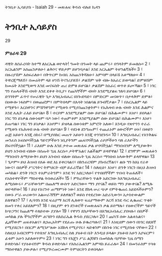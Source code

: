 ﻿
 ትንቢተ ኢሳይያስ - Isaiah 29 - መጽሐፍ ቅዱስ ብሉይ ኪዳን
# ትንቢተ ኢሳይያስ
29
### ምዕራፍ 29
ዳዊት ለሰፈረባት ከተማ ለአርኤል ወዮላት! ዓመት በዓመት ላይ ጨምሩ፥ በዓላትም ይመለሱ።
2 ፤ አርኤልንም አስጨንቃለሁ፥ ልቅሶና ዋይታም ይሆንባታል፤ እንደ አርኤልም ትሆንልኛለች።
3 ፤ በዙሪያሽም እሰፍራለሁ፥ በቅጥርም ከብቤ አስጨንቅሻለሁ፥ አምባም በላይሽ አቆማለሁ።
4 ፤ ትዋረጂማለሽ፥ በመሬትም ላይ ሆነሽ ትናገሪያለሽ፥ ቃልሽም ዝቅ ብሎ ከአፈር ይወጣል፤ ድምፅሽም ከመሬት እንደሚወጣ እንደ መናፍስት ጠሪ ድምፅ ይሆናል፥ ቃልሽም ከአፈር ወጥቶ ይጮኻል።
5 ፤ ነገር ግን የጠላቶችሽ ብዛት እንደ ደቀቀ ትቢያ፥ የጨካኞችም ብዛት እንደሚያልፍ ገለባ ይሆናል።
6 ፤ ድንገትም ፈጥኖ የሠራዊት ጌታ እግዚአብሔር በነጐድጓድ፥ በምድርም መናወጥ፥ በታላቅም ድምፅ፥ በዐውሎ ነፋስም፥ በወጨፎም፥ በምትበላም በእሳት ነበልባል ይጐበኛታል።
7 ፤ በአርኤልም ላይ የሚዋጉ፥ እርስዋንና ምሽግዋንም የሚወጉ የሚያስጨንቋትም፥ የአሕዛብ ሁሉ ብዛት እንደ ሕልምና እንደ ሌሊት ራእይ ይሆናል።
8 ፤ ተርቦም እንደሚያልም ሰው ይሆናል፤ በሕልሙም፥ እነሆ፥ ይበላል፥ ነገር ግን ይነቃል ሰውነቱም ባዶ ነው፤ ተጠምቶም እንደሚያልም ሰው ይሆናል፤ በሕልሙም፥ እነሆ፥ ይጠጣል፥ ነገር ግን ይነቃል፥ እነሆም፥ ይዝላል ሰውነቱም አምሮት አለው፤ እንዲሁ የጽዮንን ተራራ የሚወጉ የአሕዛብ ሁሉ ብዛት ይሆናል።
9 ፤ ተደነቁ ደንግጡም፤ ተጨፈኑም ዕውሮችም ሁኑ፤ በወይን ጠጅ አይሁን እንጂ ሰከሩ፤ በሚያሰክር መጠጥ አይሁን እንጂ ተንገደገዱ።
10 ፤ እግዚአብሔር የእንቅልፍ መንፈስ አፍስሶባችኋል ዓይኖቻችሁን ነቢያትንም ጨፍኖባችኋል ራሶቻችሁን ባለ ራእዮችን ሸፍኖባችኋል።
11 ፤ ራእዩም ሁሉ እንደ ታተመ መጽሐፍ ቃል ሆኖባችኋል፤ ማንበብንም ለሚያውቅ። ይህን አንብብ ብለው በሰጡት ጊዜ እርሱ። ታትሞአልና አልችልም ይላቸዋል፤
12 ፤ ደግሞም መጽሐፉን ማንበብን ለማያውቅ። ይህን አንብብ ብለው በሰጡት ጊዜ እርሱ። ማንበብ አላውቅም ይላቸዋል።
13 ፤ ጌታም። ይህ ሕዝብ በአፉ ወደ እኔ ይቀርባልና፥ በከንፈርቹም ያከብረኛልና፥ ልቡ ግን ከእኔ የራቀ ነውና፥ በሰዎች ሥርዓትና ትምህርት ብቻ ይፈራኛልና
14 ፤ ስለዚህ፥ እነሆ፥ ድንቅ ነገርን በዚህ ሕዝብ መካከል፥ ድንቅ ነገርን ተአምራትንም፥ እንደ ገና አደርጋለሁ፤ የጥበበኞችም ጥበብ ትጠፋለች፥ የአስተዋዮችም ማስተዋል ትሰወራለች።
15 ፤ ምክራቸውን ጥልቅ አድርገው ከእግዚአብሔር ለሚሰውሩ፥ ሥራቸውንም በጨለማ ውስጥ አድርገው። ማን ያየናል? ወይስ ማን ያውቀናል? ለሚሉ ወዮላቸው!
16 ፤ ይህ የእናንተ ጠማምነት ነው፤ እንደ ሸክላ ሠሪ ጭቃ የምትቈጠሩ አይደላችሁምን? በውኑ ሥራ ሠሪውን። አልሠራኸኝም ይለዋልን? ወይስ የተደረገው አድራጊውን። አታስተውልም ይለዋልን?
17 ፤ ሊባኖስ እንደ ፍሬያማ እርሻ ሊለወጥ ፍሬያማውም እርሻ እንደ ዱር ሊቈጠር ጥቂት ዘመን የቀረ አይደለምን?
18 ፤ በዚያም ቀን ደንቆሮች የመጽሐፍን ቃል ይሰማሉ፥ የዕውሮችም ዓይኖች ከጭጋግና ከጨለማ ተለይተው ያያሉ።
19 ፤ የዋሃን ደስታቸውን በእግዚአብሔር ያበዛሉ፥ በሰዎች መካከል ያሉ ችግረኞችም ሐሤትን በእስራኤል ቅዱስ ያደርጋሉ።
20 ፤ ጨካኙ ሰው አልቆአልና፥ ፌዘኛውም ጠፍቶአልና፥ ለኃጢአትም የደፈጡ ሁሉ ይቈረጣሉና፤
21 ፤ እነዚህም ሰውን በነገር በደለኛ የሚያደርጉ፥ በበርም ለሚገሥጸው አሽክላ የሚያኖሩ፥ ጻድቁንም በከንቱ ነገር የሚያስቱ ናቸው።
22 ፤ ስለዚህ አብርሃምን የተቤዠ እግዚአብሔር ስለ ያዕቆብ ቤት እንዲህ ይላል። ያዕቆብ አሁን አያፍርም፥ ፊቱም አሁን አይለወጥም።
23 ፤ ነገር ግን የእጄን ሥራ ልጆቹን በመካከሉ ባያቸው ጊዜ ስሜን ይቀድሳሉ፤ የያዕቆብንም ቅዱስ ይቀድሳሉ፥ የእስራኤልንም አምላክ ይፈራሉ።
24 ፤ በመንፈስም የሳቱ ማስተዋልን ያውቃሉ፥ የሚያጕረመርሙም ትምህርትን ይቀበላሉ። 
